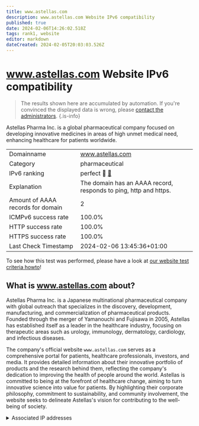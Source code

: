 ```yaml
---
title: www.astellas.com
description: www.astellas.com Website IPv6 compatibility
published: true
date: 2024-02-06T14:26:02.518Z
tags: rank1, website
editor: markdown
dateCreated: 2024-02-05T20:03:03.526Z
---
```


# www.astellas.com Website IPv6 compatibility

> The results shown here are accumulated by automation. If you're convinced the displayed data is wrong, please [contact the administrators](/howto/chat). 
{.is-info}

Astellas Pharma Inc. is a global pharmaceutical company focused on developing innovative medicines in areas of high unmet medical need, enhancing healthcare for patients worldwide.


|   |   |
| - | - |
| Domainname | www.astellas.com
| Category | pharmaceutical |
| IPv6 ranking | perfect :1st_place_medal: [🔗](/howto/ranking) |
| Explanation | The domain has an AAAA record, responds to ping, http and https. |
| Amount of AAAA records for domain | 2 |
| ICMPv6 success rate | 100.0%|
| HTTP success rate | 100.0% |
| HTTPS success rate | 100.0% |
| Last Check Timestamp | 2024-02-06 13:45:36+01:00 |

To see how this test was performed, please have a look at [our website test criteria howto](/howto/testcriteria/website)!


## What is www.astellas.com about?
Astellas Pharma Inc. is a Japanese multinational pharmaceutical company with global outreach that specializes in the discovery, development, manufacturing, and commercialization of pharmaceutical products. Founded through the merger of Yamanouchi and Fujisawa in 2005, Astellas has established itself as a leader in the healthcare industry, focusing on therapeutic areas such as urology, immunology, dermatology, cardiology, and infectious diseases.

The company's official website `www.astellas.com` serves as a comprehensive portal for patients, healthcare professionals, investors, and media. It provides detailed information about their innovative portfolio of products and the research behind them, reflecting the company's dedication to improving the health of people around the world. Astellas is committed to being at the forefront of healthcare change, aiming to turn innovative science into value for patients. By highlighting their corporate philosophy, commitment to sustainability, and community involvement, the website seeks to delineate Astellas's vision for contributing to the well-being of society.



<details>
<summary>Associated IP addresses</summary>

2606:4700::6812:1be0

2606:4700::6812:1ae0

</details>
